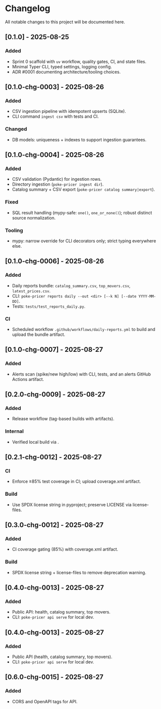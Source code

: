 # Changelog

All notable changes to this project will be documented here.

## [0.1.0] - 2025-08-25
### Added
- Sprint 0 scaffold with `uv` workflow, quality gates, CI, and state files.
- Minimal Typer CLI, typed settings, logging config.
- ADR #0001 documenting architecture/tooling choices.

## [0.1.0-chg-0003] - 2025-08-26
### Added
- CSV ingestion pipeline with idempotent upserts (SQLite).
- CLI command `ingest csv` with tests and CI.
### Changed
- DB models: uniqueness + indexes to support ingestion guarantees.

## [0.1.0-chg-0004] - 2025-08-26
### Added
- CSV validation (Pydantic) for ingestion rows.
- Directory ingestion (`poke-pricer ingest dir`).
- Catalog summary + CSV export (`poke-pricer catalog summary|export`).

### Fixed
- SQL result handling (mypy-safe: `one()`, `one_or_none()`); robust distinct source normalization.

### Tooling
- mypy: narrow override for CLI decorators only; strict typing everywhere else.

## [0.1.0-chg-0006] - 2025-08-26
### Added
- Daily reports bundle: `catalog_summary.csv`, `top_movers.csv`, `latest_prices.csv`.
- CLI: `poke-pricer reports daily --out <dir> [--k N] [--date YYYY-MM-DD]`.
- Tests: `tests/test_reports_daily.py`.

### CI
- Scheduled workflow `.github/workflows/daily-reports.yml` to build and upload the bundle artifact.

## [0.1.0-chg-0007] - 2025-08-27
### Added
- Alerts scan (spike/new high/low) with CLI, tests, and an alerts GitHub Actions artifact.

## [0.2.0-chg-0009] - 2025-08-27
### Added
- Release workflow (tag-based builds with artifacts).
### Internal
- Verified local build via .

## [0.2.1-chg-0012] - 2025-08-27
### CI
- Enforce ≥85% test coverage in CI; upload coverage.xml artifact.
### Build
- Use SPDX license string in pyproject; preserve LICENSE via license-files.

## [0.3.0-chg-0012] - 2025-08-27
### Added
- CI coverage gating (85%) with coverage.xml artifact.
### Build
- SPDX license string + license-files to remove deprecation warning.

## [0.4.0-chg-0013] - 2025-08-27
### Added
- Public API: health, catalog summary, top movers.
- CLI: `poke-pricer api serve` for local dev.

## [0.4.0-chg-0013] - 2025-08-27
### Added
- Public API (health, catalog summary, top movers).
- CLI: `poke-pricer api serve` for local dev.

## [0.6.0-chg-0015] - 2025-08-27
### Added
- CORS and OpenAPI tags for API.
